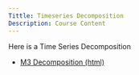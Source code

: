 ```yaml
---
Tittle: Timeseries Decomposition
Description: Course Content
---
```


Here is a Time Series Decomposition
- [M3 Decomposition (html)](M3Decomposition.html)
